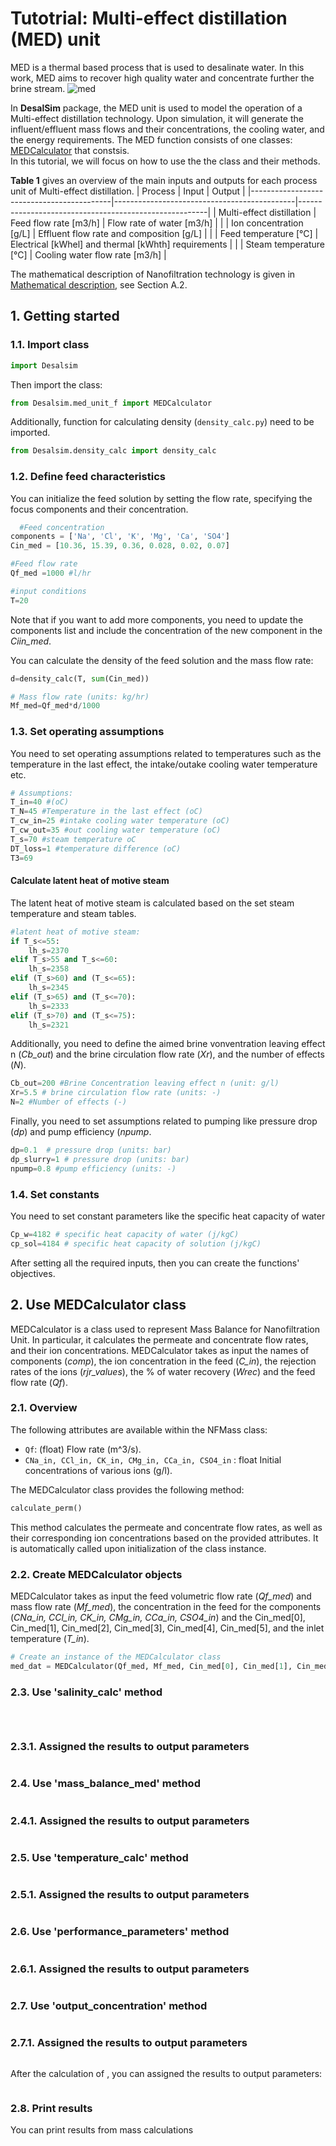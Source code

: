 # Tutotrial: Multi-effect distillation (MED) unit

MED is a thermal based process that is used to desalinate water. In this work, MED aims to recover high quality water and concentrate further the brine stream.
![med](https://github.com/rodoulak/Desalination-and-Brine-Treatment-Simulation-/assets/150446818/54c49681-d70f-4cf4-ab5f-4a5d7d8791b7)


In **DesalSim** package, the MED unit is used to model the operation of a Multi-effect distillation technology. Upon simulation, it will generate the influent/effluent mass flows and their concentrations, the cooling water, and the energy requirements.
The MED function consists of one classes: [MEDCalculator](#use-medalculator-class) that constsis.  
In this tutorial, we will focus on how to use the the class and their methods. 

**Table 1** gives an overview of the main inputs and outputs for each process unit of Multi-effect distillation. 
| Process                                   | Input                                       | Output                                                |
|-------------------------------------------|---------------------------------------------|-------------------------------------------------------|
| Multi-effect distillation             | Feed flow rate [m3/h]                        | Flow rate of water [m3/h]                                  |
|                                        | Ion concentration [g/L]                      | Effluent flow rate and composition [g/L]                   |
|                                        | Feed temperature [°C]                        | Electrical [kWhel] and thermal [kWhth] requirements        |
|                                        | Steam temperature [°C]                       | Cooling water flow rate [m3/h]                             |

The mathematical description of Nanofiltration technology is given in [Mathematical description](https://github.com/rodoulak/Desalination-and-Brine-Treatment-Simulation-/tree/main/paper/Mathematical_description.pdf), see Section A.2. 

## 1. Getting started 
### 1.1. Import class
```python
import Desalsim
```
Then import the class:  
```python
from Desalsim.med_unit_f import MEDCalculator
```
Additionally, function for calculating density (`density_calc.py`) need to be imported. 
```python
from Desalsim.density_calc import density_calc
```
### 1.2. Define feed characteristics
You can initialize the feed solution by setting the flow rate, specifying the focus components and their concentration. 
```python
  #Feed concentration
components = ['Na', 'Cl', 'K', 'Mg', 'Ca', 'SO4']
Cin_med = [10.36, 15.39, 0.36, 0.028, 0.02, 0.07]

#Feed flow rate 
Qf_med =1000 #l/hr

#input conditions
T=20
```
Note that if you want to add more components, you need to update the components list and include the concentration of the new component in the _Ciin_med_. 

You can calculate the density of the feed solution and the mass flow rate:
```python
d=density_calc(T, sum(Cin_med))

# Mass flow rate (units: kg/hr)
Mf_med=Qf_med*d/1000 
```
### 1.3. Set operating assumptions  
You need to set operating assumptions related to temperatures such as the temperature in the last effect, the intake/outake cooling water temperature etc.  
```python
# Assumptions:
T_in=40 #(oC)
T_N=45 #Temperature in the last effect (oC)
T_cw_in=25 #intake cooling water temperature (oC)
T_cw_out=35 #out cooling water temperature (oC)
T_s=70 #steam temperature oC
DT_loss=1 #temperature difference (oC)
T3=69
```
#### Calculate latent heat of motive steam
The latent heat of motive steam is calculated based on the set steam temperature and steam tables. 
```python
#latent heat of motive steam:
if T_s<=55:
    lh_s=2370
elif T_s>55 and T_s<=60:
    lh_s=2358
elif (T_s>60) and (T_s<=65):
    lh_s=2345
elif (T_s>65) and (T_s<=70):
    lh_s=2333
elif (T_s>70) and (T_s<=75):
    lh_s=2321
```

Additionally, you need to define the aimed brine vonventration leaving effect n (_Cb_out_) and the brine circulation flow rate (_Xr_), and the number of effects (_N_). 
```python
Cb_out=200 #Brine Concentration leaving effect n (unit: g/l)
Xr=5.5 # brine circulation flow rate (units: -)
N=2 #Number of effects (-)
```
Finally, you need to set assumptions related to pumping like pressure drop (_dp_) and pump efficiency (_npump_. 
```python
dp=0.1  # pressure drop (units: bar)
dp_slurry=1 # pressure drop (units: bar)
npump=0.8 #pump efficiency (units: -)
```
### 1.4. Set constants 
You need to set constant parameters like the specific heat capacity of water
```python
Cp_w=4182 # specific heat capacity of water (j/kgC)
cp_sol=4184 # specific heat capacity of solution (j/kgC)
```
After setting all the required inputs, then you can create the functions' objectives. 

## 2. Use MEDCalculator class   
MEDCalculator is a class used to represent Mass Balance for Nanofiltration Unit. In particular, it calculates the permeate and concentrate flow rates, and their ion concentrations. 
MEDCalculator takes as input the names of components (_comp_), the ion concentration in the feed (_C_in_), the rejection rates of the ions (_rjr_values_), the % of water recovery (_Wrec_) and the feed flow rate (_Qf_).  
### 2.1. Overview 
The following attributes are available within the NFMass class:  
- `Qf`: (float) Flow rate (m^3/s).
- `CNa_in, CCl_in, CK_in, CMg_in, CCa_in, CSO4_in` : float
        Initial concentrations of various ions (g/l).

The MEDCalculator class provides the following method:
```python
calculate_perm()
```
This method calculates the permeate and concentrate flow rates, as well as their corresponding ion concentrations based on the provided attributes. It is automatically called upon initialization of the class instance.

### 2.2. Create MEDCalculator objects
MEDCalculator takes as input the feed volumetric flow rate (_Qf_med_) and mass flow rate (_Mf_med_), the concentration in the feed for the components (_CNa_in, CCl_in, CK_in, CMg_in, CCa_in, CSO4_in_) and the 
 Cin_med[0], Cin_med[1], Cin_med[2], Cin_med[3], Cin_med[4], Cin_med[5], and the inlet temperature (_T_in_). 
 
```python
# Create an instance of the MEDCalculator class
med_dat = MEDCalculator(Qf_med, Mf_med, Cin_med[0], Cin_med[1], Cin_med[2], Cin_med[3], Cin_med[4], Cin_med[5], T_in)

```

### 2.3. Use 'salinity_calc' method 
```python

```
```python

```
```python

```
### 2.3.1. Assigned the results to output parameters 
```python

```
### 2.4. Use 'mass_balance_med' method 

```python

```

### 2.4.1. Assigned the results to output parameters 
```python

```

### 2.5. Use 'temperature_calc' method 
```python

```

### 2.5.1. Assigned the results to output parameters 
```python

```

### 2.6. Use 'performance_parameters' method 
```python

```

### 2.6.1. Assigned the results to output parameters 
```python

```

### 2.7. Use 'output_concentration' method 
```python

```
### 2.7.1. Assigned the results to output parameters 

```python

```
After the calculation of , you can assigned the results to output parameters: 
```python

```

### 2.8. Print results 
You can print results from mass calculations 
```python

```


